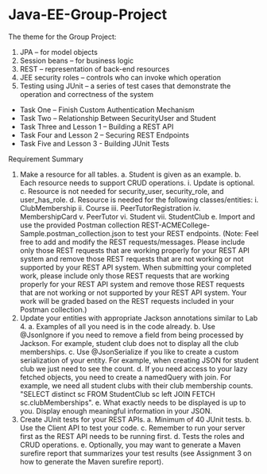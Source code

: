 # Java-EE-Group-Project

The theme for the Group Project:
1. JPA – for model objects
2. Session beans – for business logic
3. REST – representation of back-end resources
4. JEE security roles – controls who can invoke which operation
5. Testing using JUnit – a series of test cases that demonstrate the operation and correctness of the system

- Task One – Finish Custom Authentication Mechanism
- Task Two – Relationship Between SecurityUser and Student
- Task Three and Lesson 1 – Building a REST API
- Task Four and Lesson 2 – Securing REST Endpoints
- Task Five and Lesson 3 - Building JUnit Tests

Requirement Summary
1. Make a resource for all tables.
a. Student is given as an example.
b. Each resource needs to support CRUD operations.
i. Update is optional.
c. Resource is not needed for security_user, security_role, and user_has_role.
d. Resource is needed for the following classes/entities:
i. ClubMembership
ii. Course
iii. PeerTutorRegistration
iv. MembershipCard
v. PeerTutor
vi. Student
vii. StudentClub
e. Import and use the provided Postman collection REST-ACMECollege-
Sample.postman_collection.json to test your REST endpoints. (Note: Feel
free to add and modify the REST requests/messages. Please include only those
REST requests that are working properly for your REST API system and
remove those REST requests that are not working or not supported by your
REST API system. When submitting your completed work, please include only
those REST requests that are working properly for your REST API system and
remove those REST requests that are not working or not supported by your
REST API system. Your work will be graded based on the REST requests
included in your Postman collection.)
2. Update your entities with appropriate Jackson annotations similar to Lab 4.
a. Examples of all you need is in the code already.
b. Use @JsonIgnore if you need to remove a field from being processed by Jackson. For
example, student club does not to display all the club memberships.
c. Use @JsonSerialize if you like to create a custom serialization of your entity. For example,
when creating JSON for student club we just need to see the count.
d. If you need access to your lazy fetched objects, you need to create a namedQuery with
join. For example, we need all student clubs with their club membership counts.
"SELECT distinct sc FROM StudentClub sc left JOIN FETCH sc.clubMemberships".
e. What exactly needs to be displayed is up to you. Display enough meaningful information
in your JSON.
3. Create JUnit tests for your REST APIs.
a. Minimum of 40 JUnit tests.
b. Use the Client API to test your code.
c. Remember to run your server first as the REST API needs to be running first.
d. Tests the roles and CRUD operations.
e. Optionally, you may want to generate a Maven surefire report that summarizes your test
results (see Assignment 3 on how to generate the Maven surefire report).
